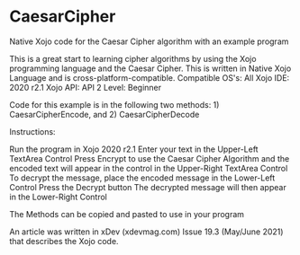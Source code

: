 # CaesarCipher
Native Xojo code for the Caesar Cipher algorithm with an example program

This is a great start to learning cipher algorithms by using the Xojo programming language and the Caesar Cipher. This is written in Native Xojo Language and is cross-platform-compatible.
Compatible OS's: All
Xojo IDE: 2020 r2.1
Xojo API: API 2
Level: Beginner

Code for this example is in the following two methods: 1) CaesarCipherEncode, and 2) CaesarCipherDecode

Instructions:

Run the program in Xojo 2020 r2.1
Enter your text in the Upper-Left TextArea Control
Press Encrypt to use the Caesar Cipher Algorithm and the encoded text will appear in the control in the Upper-Right TextArea Control
To decrypt the message, place the encoded message in the Lower-Left Control
Press the Decrypt button
The decrypted message will then appear in the Lower-Right Control

The Methods can be copied and pasted to use in your program

An article was written in xDev (xdevmag.com) Issue 19.3 (May/June 2021) that describes the Xojo code.

